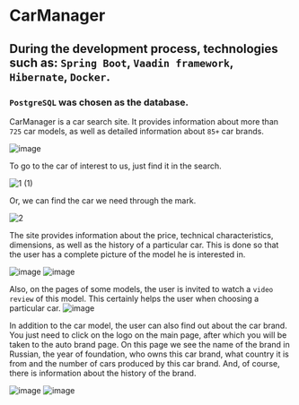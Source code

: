 # CarManager
## During the development process, technologies such as: `Spring Boot`, `Vaadin framework`, `Hibernate`, `Docker`.
### `PostgreSQL` was chosen as the database.

СarManager is a car search site. It provides information about more than `725` car models, as well as detailed information about `85+` car brands.

![image](https://github.com/timzy171/CarManager/assets/115809444/af1c229f-1122-48a0-ad4d-151e8060df22)

To go to the car of interest to us, just find it in the search.

![1 (1)](https://github.com/timzy171/CarManager/assets/115809444/c71be55e-59cf-4850-b09e-27ca384c1a63)

Or, we can find the car we need through the mark.

![2](https://github.com/timzy171/CarManager/assets/115809444/3de3e0ab-8d5b-43e2-a426-c42694bc717d)

The site provides information about the price, technical characteristics, dimensions, as well as the history of a particular car. 
This is done so that the user has a complete picture of the model he is interested in.

![image](https://github.com/timzy171/CarManager/assets/115809444/21638f6b-c65a-4f50-a518-cd945cd6275c)
![image](https://github.com/timzy171/CarManager/assets/115809444/407a90d7-a2a8-4450-bdd1-9f93811ac085)

Also, on the pages of some models, the user is invited to watch a `video review` of this model. 
This certainly helps the user when choosing a particular car.
![image](https://github.com/timzy171/CarManager/assets/115809444/749e2620-68a0-464e-8436-36d5f9637bf6)

In addition to the car model, the user can also find out about the car brand. You just need to click on the logo on the main page, after which you will be taken to the auto brand page. On this page we see the name of the brand in Russian, the year of foundation, who owns this car brand, what country it is from and the number of cars produced by this car brand. And, of course, there is information about the history of the brand.

![image](https://github.com/timzy171/CarManager/assets/115809444/c176c83e-1435-46a9-b5e8-d00c2d9c4846)
![image](https://github.com/timzy171/CarManager/assets/115809444/8b59e1e6-154c-448e-9427-334b8fb6af4d)













